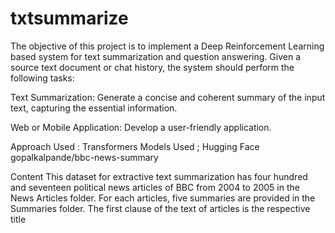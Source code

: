 # txtsummarize
 The objective of this project is to implement a Deep Reinforcement Learning based system for text summarization and question answering. Given a source text document or chat history, the system should perform the following tasks:

Text Summarization: Generate a concise and coherent summary of the input text, capturing the essential information.

Web or Mobile Application: Develop a user-friendly application.

Approach Used : Transformers 
Models Used ; Hugging Face
gopalkalpande/bbc-news-summary

Content This dataset for extractive text summarization has four hundred and seventeen political news articles of BBC from 2004 to 2005 in the News Articles folder. For each articles, five summaries are provided in the Summaries folder. The first clause of the text of articles is the respective title
